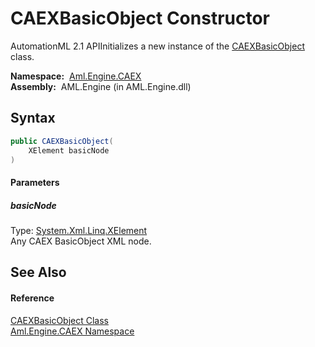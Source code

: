 CAEXBasicObject Constructor
===========================
AutomationML 2.1 APIInitializes a new instance of the [CAEXBasicObject][1] class.

  **Namespace:**  [Aml.Engine.CAEX][2]  
  **Assembly:**  AML.Engine (in AML.Engine.dll)

Syntax
------

```csharp
public CAEXBasicObject(
	XElement basicNode
)
```

#### Parameters

##### *basicNode*
Type: [System.Xml.Linq.XElement][3]  
Any CAEX BasicObject XML node.


See Also
--------

#### Reference
[CAEXBasicObject Class][1]  
[Aml.Engine.CAEX Namespace][2]  

[1]: README.md
[2]: ../README.md
[3]: https://docs.microsoft.com/dotnet/api/system.xml.linq.xelement
[4]: https://www.automationml.org
[5]: ../../icons/logoShade.png